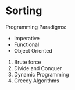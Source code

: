# Sorting

Programming Paradigms: 

- Imperative
- Functional
- Object Oriented

1. Brute force
2. Divide and Conquer
3. Dynamic Programming
4. Greedy Algorithms
